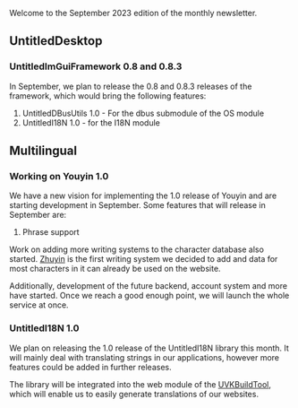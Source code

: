 Welcome to the September 2023 edition of the monthly newsletter.

## UntitledDesktop
### UntitledImGuiFramework 0.8 and 0.8.3
In September, we plan to release the 0.8 and 0.8.3 releases of the framework, which would bring the following features:

1. UntitledDBusUtils 1.0 - For the dbus submodule of the OS module
1. UntitledI18N 1.0 - for the I18N module

## Multilingual
### Working on Youyin 1.0
We have a new vision for implementing the 1.0 release of Youyin and are starting development in September. Some features that will
release in September are:

1. Phrase support

Work on adding more writing systems to the character database also started. [Zhuyin](https://en.wikipedia.org/wiki/Bopomofo)
is the first writing system we decided to add and data for most characters in it can already be used on the website.

Additionally, development of the future backend, account system and more have started. Once we reach a good enough point, we will
launch the whole service at once.

### UntitledI18N 1.0
We plan on releasing the 1.0 release of the UntitledI18N library this month. It will mainly deal with translating strings in our
applications, however more features could be added in further releases.

The library will be integrated into the web module of the [UVKBuildTool](https://github.com/MadLadSquad/UVKBuildTool), which will
enable us to easily generate translations of our websites.
